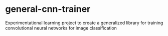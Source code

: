 # general-cnn-trainer
Experimentational learning project to create a generalized library for training convolutional neural networks for image classification
